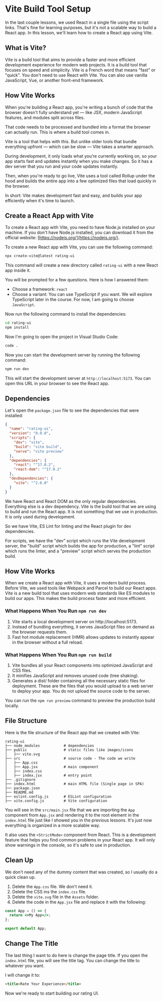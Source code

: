 # Vite Build Tool Setup

In the last couple lessons, we used React in a single file using the script links. That's fine for learning purposes, but it's not a scalable way to build a React app. In this lesson, we'll learn how to create a React app using Vite.

## What is Vite?

Vite is a build tool that aims to provide a faster and more efficient development experience for modern web projects. It is a build tool that focuses on speed and simplicity. Vite is a French word that means "fast" or "quick". You don't need to use React with Vite. You can also use vanilla JavaScript, Vue, or another front-end framework.

## How Vite Works

When you're building a React app, you're writing a bunch of code that the browser doesn't fully understand yet — like JSX, modern JavaScript features, and modules split across files.

That code needs to be processed and bundled into a format the browser can actually run. This is where a build tool comes in.

Vite is a tool that helps with this. But unlike older tools that bundle everything upfront — which can be slow — Vite takes a smarter approach.

During development, it only loads what you’re currently working on, so your app starts fast and updates instantly when you make changes. So it has a dev server that you run and your code updates instantly.

Then, when you're ready to go live, Vite uses a tool called Rollup under the hood and builds the entire app into a few optimized files that load quickly in the browser.

In short: Vite makes development fast and easy, and builds your app efficiently when it's time to launch.


## Create a React App with Vite

To create a React app with Vite, you need to have Node.js installed on your machine. If you don't have Node.js installed, you can download it from the official website: [https://nodejs.org/](https://nodejs.org/).


To create a new React app with Vite, you can use the following command:

```bash
npx create-vite@latest rating-ui
```

This command will create a new directory called `rating-ui` with a new React app inside it.

You will be prompted for a few questions. Here is how I answered them:

- Choose a framework: `react`
- Choose a variant: You can use TypeScript if you want. We will explore TypeScript later in the course. For now, I am going to choose `JavaScript`.

Now run the following command to install the dependencies:

```bash
cd rating-ui
npm install
```

Now I'm going to open the project in Visual Studio Code:

```bash
code .
```

Now you can start the development server by running the following command:

```bash
npm run dev
```

This will start the development server at `http://localhost:5173`. You can open this URL in your browser to see the React app.

## Dependencies

Let's open the `package.json` file to see the dependencies that were installed:

```json
{
  "name": "rating-ui",
  "version": "0.0.0",
  "scripts": {
    "dev": "vite",
    "build": "vite build",
    "serve": "vite preview"
  },
  "dependencies": {
    "react": "^17.0.2",
    "react-dom": "^17.0.2"
  },
  "devDependencies": {
    "vite": "^2.6.0"
  }
}
```

We have React and React DOM as the only regular dependencies. Everything else is a dev dependency. Vite is the build tool that we are using to build and run the React app. It is not something that we use in production. It is only used during development.

So we have Vite, ES Lint for linting and the React plugin for dev dependencies.

For scripts, we have the "dev" script which runs the Vite development server, the "build" script which builds the app for production, a "lint" script which runs the linter, and a "preview" script which serves the production build.

## How Vite Works

When we create a React app with Vite, it uses a modern build process. Before Vite, we used tools like Webpack and Parcel to build our React apps. Vite is a new build tool that uses modern web standards like ES modules to build our apps. This makes the build process faster and more efficient.

### What Happens When You Run `npm run dev`

1. Vite starts a local development server on http://localhost:5173.
2. Instead of bundling everything, it serves JavaScript files on demand as the browser requests them.
3. Fast hot module replacement (HMR) allows updates to instantly appear in the browser without a full reload.

### What Happens When You Run `npm run build`

1. Vite bundles all your React components into optimized JavaScript and CSS files.
2. It minifies JavaScript and removes unused code (tree shaking).
3. Generates a dist/ folder containing all the necessary static files for deployment. These are the files that you would upload to a web server to deploy your app. You do not upload the source code to the server.

You can run the `npm run preview` command to preview the production build locally.

## File Structure

Here is the file structure of the React app that we created with Vite:

```
rating-ui
├── node_modules           # dependencies
├── public                 # static files like images/icons
│   ├── vite.svg
├── src                    # source code - The code we write
│   ├── App.css
│   ├── App.jsx            # main component
│   ├── index.css
│   ├── index.jsx          # entry point
├── .gitignore
├── index.html             # main HTML file (Single page in SPA)
├── package.json
├── README.md
├── eslint.config.js       # ESLint configuration
├── vite.config.js         # Vite configuration
```

You will see in the `src/main.jsx` file that we are importing the `App` component from `App.jsx` and rendering it to the root element in the `index.html` file just like I showed you in the previous lessons. It's just now everything is organized in a more scalable way.

It also uses the `<StrictMode>` component from React. This is a development feature that helps you find common problems in your React app. It will only show warnings in the console, so it's safe to use in production.

## Clean Up

We don't need any of the dummy content that was created, so I usually do a quick clean up.

1. Delete the `App.css` file. We don't need it.
2. Delete the CSS ins the `index.css` file.
3. Delete the `vite.svg` file in the `Assets` folder.
4. Delete the code in the `App.jsx` file and replace it with the following:

```jsx
const App = () => {
  return <>My App</>;
};

export default App;
```


## Change The Title

The last thing I want to do here is change the page title. If you open the `index.html` file, you will see the title tag. You can change the title to whatever you want.

I will change it to:

```html
<title>Rate Your Experience</title>
```

Now we're ready to start building our rating UI.
